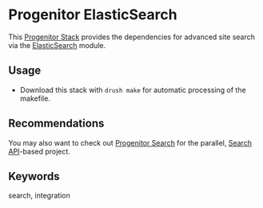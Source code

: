# Progenitor ElasticSearch

This [Progenitor Stack](http://github.com/phase2/progenitor) provides the
dependencies for advanced site search via the [ElasticSearch](http://drupal.org/project/elasticsearch_connector)
module.

## Usage

* Download this stack with `drush make` for automatic processing of the makefile.

## Recommendations

You may also want to check out [Progenitor Search](http://github.com/phase2/progenitor_search) for
the parallel, [Search API](http://drupal.org/project/search_api)-based project.

## Keywords

search, integration
